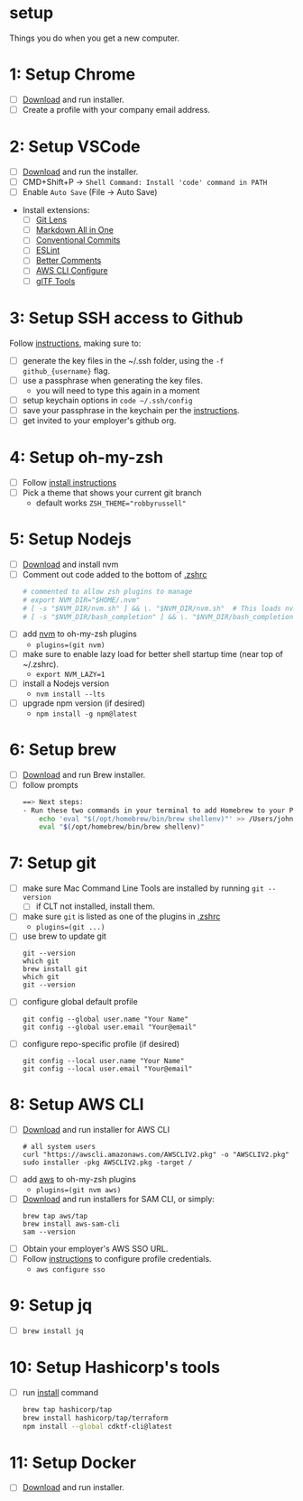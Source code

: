 # setup
Things you do when you get a new computer.

# 1: Setup Chrome
- [ ] [Download](https://www.google.com/chrome/downloads/) and run installer.
- [ ] Create a profile with your company email address.

# 2: Setup VSCode
- [ ] [Download](https://code.visualstudio.com/download) and run the installer.
- [ ] CMD+Shift+P -> `Shell Command: Install 'code' command in PATH`
- [ ] Enable `Auto Save` (File -> Auto Save)
- Install extensions:
    - [ ] [Git Lens](https://marketplace.visualstudio.com/items?itemName=eamodio.gitlens)
    - [ ] [Markdown All in One](https://marketplace.visualstudio.com/items?itemName=yzhang.markdown-all-in-one)
    - [ ] [Conventional Commits](https://marketplace.visualstudio.com/items?itemName=vivaxy.vscode-conventional-commits)
    - [ ] [ESLint](https://marketplace.visualstudio.com/items?itemName=dbaeumer.vscode-eslint)
    - [ ] [Better Comments](https://marketplace.visualstudio.com/items?itemName=aaron-bond.better-comments)
    - [ ] [AWS CLI Configure](https://marketplace.visualstudio.com/items?itemName=mark-tucker.aws-cli-configure)
    - [ ] [glTF Tools](https://marketplace.visualstudio.com/items?itemName=cesium.gltf-vscode)

# 3: Setup SSH access to Github
Follow [instructions](https://docs.github.com/en/authentication/connecting-to-github-with-ssh), making sure to:
- [ ] generate the key files in the ~/.ssh folder, using the `-f github_{username}` flag.
- [ ] use a passphrase when generating the key files.
    * you will need to type this again in a moment
- [ ] setup keychain options in `code ~/.ssh/config`
- [ ] save your passphrase in the keychain per the [instructions](https://docs.github.com/en/authentication/connecting-to-github-with-ssh/generating-a-new-ssh-key-and-adding-it-to-the-ssh-agent).
- [ ] get invited to your employer's github org.

# 4: Setup oh-my-zsh
- [ ] Follow [install instructions](https://ohmyz.sh/#install)
- [ ] Pick a theme that shows your current git branch
    * default works `ZSH_THEME="robbyrussell"`

# 5: Setup Nodejs
- [ ] [Download](https://github.com/nvm-sh/nvm#install--update-script) and install nvm
- [ ] Comment out code added to the bottom of [.zshrc](~/.zshrc)
    ```bash
    # commented to allow zsh plugins to manage
    # export NVM_DIR="$HOME/.nvm"
    # [ -s "$NVM_DIR/nvm.sh" ] && \. "$NVM_DIR/nvm.sh"  # This loads nvm
    # [ -s "$NVM_DIR/bash_completion" ] && \. "$NVM_DIR/bash_completion"  # This loads nvm bash_completion
    ```
- [ ] add [nvm](https://github.com/ohmyzsh/ohmyzsh/tree/master/plugins/nvm) to oh-my-zsh plugins
    * `plugins=(git nvm)`
- [ ] make sure to enable lazy load for better shell startup time (near top of ~/.zshrc).
    * `export NVM_LAZY=1`
- [ ] install a Nodejs version
    * `nvm install --lts`
- [ ] upgrade npm version (if desired)
    * `npm install -g npm@latest`

# 6: Setup brew
- [ ] [Download](https://brew.sh/) and run Brew installer.
- [ ] follow prompts
    ```bash
    ==> Next steps:
    - Run these two commands in your terminal to add Homebrew to your PATH:
        echo 'eval "$(/opt/homebrew/bin/brew shellenv)"' >> /Users/johngrant/.zprofile
        eval "$(/opt/homebrew/bin/brew shellenv)"
    ```

# 7: Setup git
- [ ] make sure Mac Command Line Tools are installed by running `git --version`
  - [ ] if CLT not installed, install them.
- [ ] make sure `git` is listed as one of the plugins in [.zshrc](~/.zshrc)
    * `plugins=(git ...)`
- [ ] use brew to update git
   ```
   git --version
   which git
   brew install git
   which git
   git --version
   ```
- [ ] configure global default profile
   ```
   git config --global user.name "Your Name"
   git config --global user.email "Your@email"
   ```
- [ ] configure repo-specific profile (if desired)
   ```
   git config --local user.name "Your Name"
   git config --local user.email "Your@email"
   ```

# 8: Setup AWS CLI
- [ ] [Download](https://docs.aws.amazon.com/cli/latest/userguide/getting-started-install.html) and run installer for AWS CLI
    ```
    # all system users
    curl "https://awscli.amazonaws.com/AWSCLIV2.pkg" -o "AWSCLIV2.pkg"
    sudo installer -pkg AWSCLIV2.pkg -target /
    ```
- [ ] add [aws](https://github.com/ohmyzsh/ohmyzsh/tree/master/plugins/aws) to oh-my-zsh plugins
    * `plugins=(git nvm aws)`
- [ ] [Download](https://docs.aws.amazon.com/serverless-application-model/latest/developerguide/serverless-sam-cli-install.html) and run installers for SAM CLI, or simply:
    ```
    brew tap aws/tap
    brew install aws-sam-cli
    sam --version
    ```
- [ ] Obtain your employer's AWS SSO URL.
- [ ] Follow [instructions](https://docs.aws.amazon.com/cli/latest/userguide/cli-configure-sso.html#sso-configure-profile-auto) to configure profile credentials.
    * `aws configure sso`

# 9: Setup jq
- [ ] `brew install jq`

# 10: Setup Hashicorp's tools
- [ ] run [install](https://www.terraform.io/downloads) command
    ```bash
    brew tap hashicorp/tap
    brew install hashicorp/tap/terraform
    npm install --global cdktf-cli@latest
    ```

# 11: Setup Docker
- [ ] [Download](https://www.docker.com/get-started/) and run installer.

